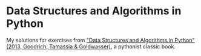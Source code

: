 # Data Structures and Algorithms in Python
My solutions for exercises from ["Data Structures and Algorithms in Python" (2013, Goodrich, Tamassia &amp; Goldwasser)](https://www.goodreads.com/book/show/13838796-data-structures-and-algorithms-in-python), a pythonist classic book.

